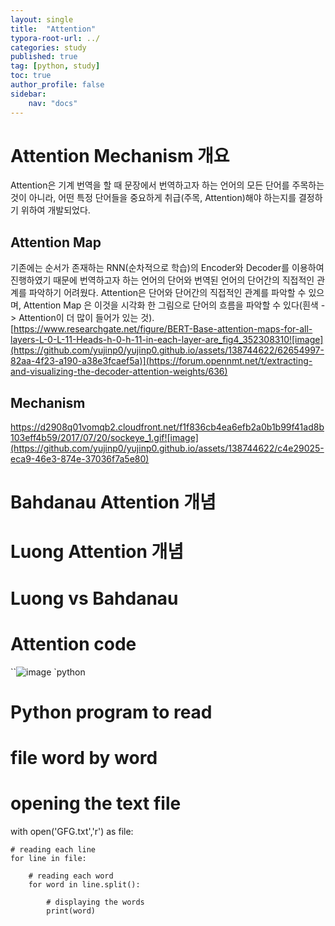 ```yaml
---
layout: single
title:  "Attention"
typora-root-url: ../
categories: study
published: true
tag: [python, study]
toc: true
author_profile: false
sidebar: 
    nav: "docs"
---
```


# Attention Mechanism 개요
Attention은 기계 번역을 할 때 문장에서 번역하고자 하는 언어의 모든 단어를 주목하는 것이 아니라, 어떤 특정 단어들을 중요하게 취급(주목, Attention)해야 하는지를 결정하기 위하여 개발되었다.
## Attention Map
기존에는 순서가 존재하는 RNN(순차적으로 학습)의 Encoder와 Decoder를 이용하여 진행하였기 때문에 번역하고자 하는 언어의 단어와 번역된 언어의 단어간의 직접적인 관계를 파악하기 어려웠다. Attention은 단어와 단어간의 직접적인 관계를 파악할 수 있으며, Attention Map 은 이것을
시각화 한 그림으로 단어의 흐름을 파악할 수 있다(흰색 -> Attention이 더 많이 들어가 있는 것). 
[https://www.researchgate.net/figure/BERT-Base-attention-maps-for-all-layers-L-0-L-11-Heads-h-0-h-11-in-each-layer-are_fig4_352308310![image](https://github.com/yujinp0/yujinp0.github.io/assets/138744622/62654997-82aa-4f23-a190-a38e3fcaef5a)](https://forum.opennmt.net/t/extracting-and-visualizing-the-decoder-attention-weights/636)

## Mechanism
https://d2908q01vomqb2.cloudfront.net/f1f836cb4ea6efb2a0b1b99f41ad8b103eff4b59/2017/07/20/sockeye_1.gif![image](https://github.com/yujinp0/yujinp0.github.io/assets/138744622/c4e29025-eca9-46e3-874e-37036f7a5e80)

# Bahdanau Attention 개념

# Luong Attention 개념

# Luong vs Bahdanau

# Attention code


``![image](https://github.com/yujinp0/yujinp0.github.io/assets/138744622/fa57d048-fcef-41d2-b7dd-3c4aff3b82ff)
`python
# Python program to read
# file word by word

# opening the text file
with open('GFG.txt','r') as file:

	# reading each line
	for line in file:

		# reading each word	
		for word in line.split():

			# displaying the words		
			print(word)
            
```

